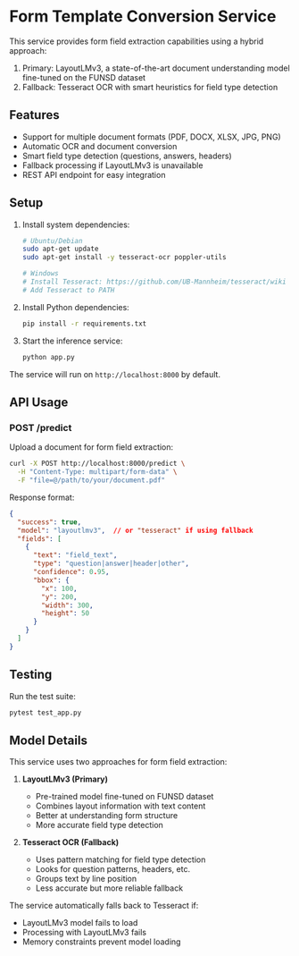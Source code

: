 # Form Template Conversion Service

This service provides form field extraction capabilities using a hybrid approach:
1. Primary: LayoutLMv3, a state-of-the-art document understanding model fine-tuned on the FUNSD dataset
2. Fallback: Tesseract OCR with smart heuristics for field type detection

## Features

- Support for multiple document formats (PDF, DOCX, XLSX, JPG, PNG)
- Automatic OCR and document conversion
- Smart field type detection (questions, answers, headers)
- Fallback processing if LayoutLMv3 is unavailable
- REST API endpoint for easy integration

## Setup

1. Install system dependencies:
   ```bash
   # Ubuntu/Debian
   sudo apt-get update
   sudo apt-get install -y tesseract-ocr poppler-utils
   
   # Windows
   # Install Tesseract: https://github.com/UB-Mannheim/tesseract/wiki
   # Add Tesseract to PATH
   ```

2. Install Python dependencies:
   ```bash
   pip install -r requirements.txt
   ```

3. Start the inference service:
   ```bash
   python app.py
   ```

The service will run on `http://localhost:8000` by default.

## API Usage

### POST /predict

Upload a document for form field extraction:

```bash
curl -X POST http://localhost:8000/predict \
  -H "Content-Type: multipart/form-data" \
  -F "file=@/path/to/your/document.pdf"
```

Response format:
```json
{
  "success": true,
  "model": "layoutlmv3",  // or "tesseract" if using fallback
  "fields": [
    {
      "text": "field_text",
      "type": "question|answer|header|other",
      "confidence": 0.95,
      "bbox": {
        "x": 100,
        "y": 200,
        "width": 300,
        "height": 50
      }
    }
  ]
}
```

## Testing

Run the test suite:
```bash
pytest test_app.py
```

## Model Details

This service uses two approaches for form field extraction:

1. **LayoutLMv3 (Primary)**
   - Pre-trained model fine-tuned on FUNSD dataset
   - Combines layout information with text content
   - Better at understanding form structure
   - More accurate field type detection

2. **Tesseract OCR (Fallback)**
   - Uses pattern matching for field type detection
   - Looks for question patterns, headers, etc.
   - Groups text by line position
   - Less accurate but more reliable fallback

The service automatically falls back to Tesseract if:
- LayoutLMv3 model fails to load
- Processing with LayoutLMv3 fails
- Memory constraints prevent model loading
